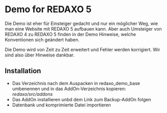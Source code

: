 Demo for REDAXO 5
=================

Die Demo ist eher für Einsteiger gedacht und nur ein möglicher Weg, wie man eine Website mit REDAXO 5 aufbauen kann.
Aber auch Umsteiger von REDAXO 4 zu REDAXO 5 finden in der Demo Hinweise, welche Konventionen sich geändert haben.

Die Demo wird von Zeit zu Zeit erweitert und Fehler werden korrigiert. Wir sind also über Hinweise dankbar.

Installation
-------------

* Das Verzeichnis nach dem Auspacken in redaxo_demo_base umbenennen und in das AddOn-Verzeichnis kopieren:
*redaxo/src/addons*
* Das AddOn installieren unbd dem Link zum Backup-AddOn folgen
* Datenbank und komprimierte Datei importieren

